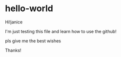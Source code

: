 # hello-world

Hi!janice

I'm just testing this file and learn how to use the github!

pls give me the best wishes

Thanks!
